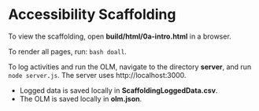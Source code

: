 # Accessibility Scaffolding

To view the scaffolding, open **build/html/0a-intro.html** in a browser.

To render all pages, run: `bash doall`.

To log activities and run the OLM, navigate to the directory **server**, and run `node server.js`.
The server uses http://localhost:3000.

- Logged data is saved locally in **ScaffoldingLoggedData.csv**. 
- The OLM is saved locally in **olm.json**.
